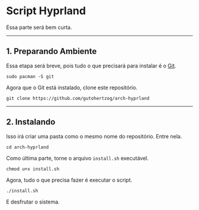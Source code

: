 # Script Hyprland #

Essa parte será bem curta.

- - - -
## 1. Preparando Ambiente ##
Essa etapa será breve, pois tudo o que precisará para instalar é o [Git](https://wiki.archlinux.org/title/git).
```shell
sudo pacman -S git
```

Agora que o Git está instalado, clone este repositório.
```shell
git clone https://github.com/gutohertzog/arch-hyprland
```

- - - -
## 2. Instalando ##
Isso irá criar uma pasta como o mesmo nome do repositório. Entre nela.
```shell
cd arch-hyprland
```

Como última parte, torne o arquivo `install.sh` executável.
```shell
chmod u+x install.sh
```

Agora, tudo o que precisa fazer é executar o script.
```shell
./install.sh
```

E desfrutar o sistema.

